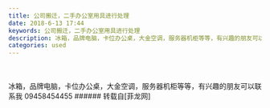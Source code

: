 ```yaml
---
title: 公司搬迁，二手办公室用具进行处理
date: 2018-6-13 17:44
keywords: 公司搬迁，二手办公室用具进行处理
description: 冰箱，品牌电脑，卡位办公桌，大金空调，服务器机柜等等，有兴趣的朋友可以联系我 09458454455
categories: used
---
```

<td class="t_f" id="postmessage_1417742">

<br/>
<br/>
冰箱，品牌电脑，卡位办公桌，大金空调，服务器机柜等等，有兴趣的朋友可以联系我 09458454455</td>
###### 转载自[菲龙网]